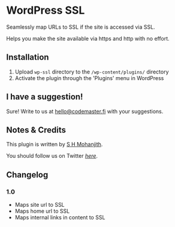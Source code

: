 WordPress SSL
===============

Seamlessly map URLs to SSL if the site is accessed via SSL.

Helps you make the site available via https and http with no effort.

## Installation

1. Upload `wp-ssl` directory to the `/wp-content/plugins/` directory
1. Activate the plugin through the 'Plugins' menu in WordPress

## I have a suggestion!

Sure! Write to us at [hello@codemaster.fi](mailto:hello@codemaster.fi) with your suggestions.

## Notes & Credits

This plugin is written by [S H Mohanjith](http://mohanjith.com/).

You should follow us on Twitter *[here](http://twitter.com/codemasteroy)*.

## Changelog

### 1.0

* Maps site url to SSL
* Maps home url to SSL
* Maps internal links in content to SSL